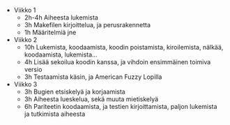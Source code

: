* Viikko 1
  * 2h-4h Aiheesta lukemista
  * 3h Makefilen kirjoittelua, ja perusrakennetta
  * 1h Määritelmiä jne
* Viikko 2
  * 10h Lukemista, koodaamista, koodin poistamista, kiroilemista, nälkää, koodaamista, lukemista...
  * 4h Lisää sekoilua koodin kanssa, ja vihdoin ensimmäinen toimiva versio
  * 3h Testaamista käsin, ja American Fuzzy Lopilla
* Viikko 3
  * 3h Bugien etsiskelyä ja korjaamista
  * 3h Aiheesta lueskelua, sekä muuta mietiskelyä
  * 6h Pariteetin koodaamista, ja testien kirjoittamista, paljon lukemista ja tutkimista aiheesta
